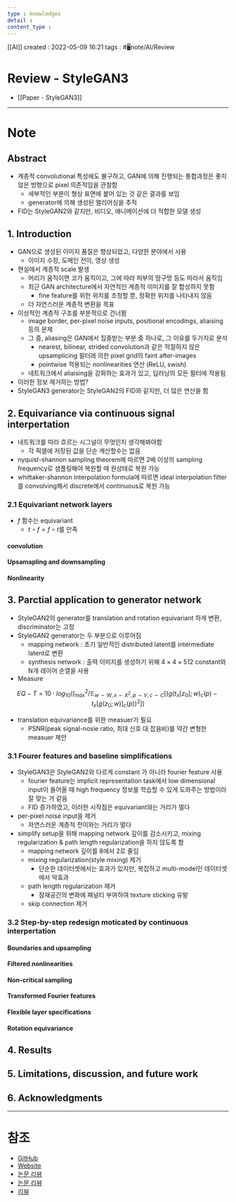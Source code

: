 ```yaml
---
type : knowledges
detail : 
content_type :
---
```


[[AI]]
created : 2022-05-09 16:21
tags : #🖥️note/AI/Review  

# Review - StyleGAN3
- [[Paper - StyleGAN3]]

---
# Note

## Abstract
- 계층적 convolutional 특성에도 불구하고, GAN에 의해 진행되는 통합과정은 좋지 않은 방향으로 pixel 의존적임을 관찰함
	- 세부적인 부분이 형상 표면에 붙어 있는 것 같은 결과를 보임
	- generator에 의해 생성된 앨리어싱을 추적
- FID는 StyleGAN2와 같지만, 비디오, 애니메이션에 더 적합한 모델 생성

## 1. Introduction
- GAN으로 생성된 이미지 품질은 향상되었고, 다양한 분야에서 사용
	- 이미지 수정, 도메인 전이, 영상 생성
- 현실에서 계층적 scale 발생
	- 머리가 움직이면 코가 움직이고, 그에 따라 피부의 땀구멍 등도 따라서 움직임
	- 최근 GAN architecture에서 자연적인 계층적 이미지를 잘 합성하지 못함
		- fine feature를 위한 위치를 조정할 뿐, 정확한 위치를 나타내지 않음
	- 더 자연스러운 계층적 변환을 목표
- 이상적인 계층적 구조를 부분적으로 건너뜀
	- image border, per-pixel noise inputs, positional encodings, aliaising 등의 문제
	- 그 중, aliasing은 GAN에서 집중받는 부분 중 하나로, 그 이유를 두가지로 분석
		- nearest, bilinear, strided convolution과 같은 적절하지 않은 upsamplicing 필터레 의한 pixel grid의 faint after-images
		- pointwise 적용되는 nonlinearities 연산 (ReLU, swish)
	- 네트워크에서 aliaising을 강화하는 효과가 있고, 딥러닝의 모든 필터에 적용됨
- 이러한 정보 제거하는 방법?
- StyleGAN3 generator는 StyleGAN2의 FID와 같지만, 더 많은 연산을 함

## 2. Equivariance via continuous signal interpertation
- 네트워크를 따라 흐르는 시그널이 무엇인지 생각해봐야함
	- 각 픽셀에 저장된 값을 단순 계산할수는 없음
- nyquist-shannon sampling theorem에 따르면 2배 이상의 sampling frequency로 샘플링해야 복원할 때 원상태로 복원 가능
- whittaker-shannon interpolation formula에 따르면 ideal interpolation filter를 convolving해서 discrete에서 continuous로 복원 가능

### 2.1 Equivariant network layers
- $f$ 함수는 equivariant
	- $t \circ f = f \circ t$를 만족

#### convolution

#### Upsamapling and downsampling

#### Nonlinearity

## 3. Parctial application to generator network
- StyleGAN2의 generator를 translation and rotation equivariant 하게 변환, discriminator는 고정
- StyleGAN2 generator는 두 부분으로 이루어짐
	- mapping network : 초기 일반적인 distributed latent를 intermediate latent로 변환
	- synthesis network : 출력 이미지를 생성하기 위해 $4 \times 4 \times 512$ constant와 N개 레이어 순열을 사용
- Measure

$$
EQ-T = 10 \cdot log_{10} (I^2_{max} / \mathbb{E}_{w \sim \mathit{W}, x \sim \mathit{X^2}, p \sim \mathit{V}, c \sim \mathit{C}} [(g(t_x [z_0];w)_c (p) - t_x [g(z_0;w)]_c (p))^2])
$$

- translation equivariance를 위한 measuer가 필요
	- PSNR(peak signal-nosie ratio, 최대 신호 대 잡음비)를 약간 변형한 measuer 제안

### 3.1 Fourer features and baseline simplifications
- StyleGAN3은 StyleGAN2와 다르게 constant 가 아니라 fourier feature 사용
	- fourier feature는 implicit representation task에서 low dimensional input이 들어올 때 high frequency 정보를 학습할 수 있게 도와주는 방법이라 잘 맞는 거 같음
	- FID 증가하였고, 이러한 시작점은 equivariant와는 거리가 멀다
- per-pixel noise input을 제거
	- 자연스러운 계층적 전이와는 거리가 멀다
- simplify setup을 위해 mapping network 깊이를 감소시키고, mixing regularization & path length regularization을 하지 않도록 함
	- mapping network 깊이를 8에서 2로 줄임
	- mixing regularization(style mixing) 제거
		- 단순한 데이터셋에서는 효과가 있지만, 복잡하고 multi-model인 데이터셋에서 악효과
	- path length regularization 제거
		- 잠재공간의 변화에 패널티 부여하여 texture sticking 유발
	- skip connection 제거

### 3.2 Step-by-step redesign moticated by continuous interpertation

#### Boundaries and upsampling

#### Filtered nonlinearities

#### Non-critical sampling

#### Transformed Fourier features

#### Flexible layer specifications

#### Rotation equivariance

## 4. Results

## 5. Limitations, discussion, and future work

## 6. Acknowledgments

---
# 참조
- [GitHub](https://github.com/NVlabs/stylegan3)
- [Website](https://nvlabs.github.io/stylegan3/)
- [논문 리뷰](https://happy-jihye.github.io/gan/gan-33/)
- [논문 리뷰](https://deepseow.tistory.com/59)
- [리뷰](https://ostin.tistory.com/53)
